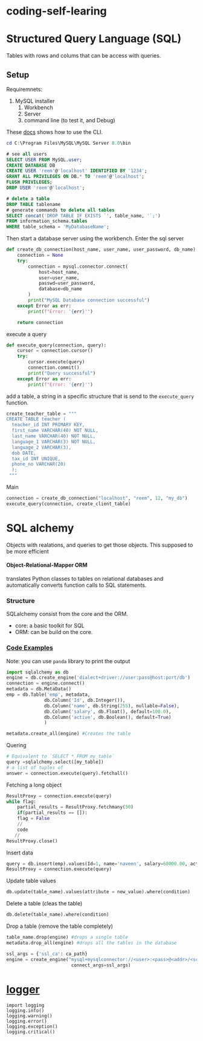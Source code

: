 # coding-self-learing
# Structured Query Language (SQL)
Tables with rows and colums that can be access with queries.
## Setup
Requiremnets:
1. MySQL installer
    1. Workbench
    2. Server
    3. command line (to test it, and Debug)<br>

These [docs](https://dev.mysql.com/doc/mysql-getting-started/en/#mysql-getting-started-connecting)
shows how to use the CLI.
```powershell
cd C:\Program Files\MySQL\MySQL Server 8.0\bin
```
```SQL
# see all users
SELECT USER FROM MySQL.user;
CREATE DATABASE DB
CREATE USER 'reem'@'localhost' IDENTIFIED BY '1234';
GRANT ALL PRIVILEGES ON DB.* TO 'reem'@'localhost';
FLUSH PRIVILEGES;
DROP USER 'reem'@'localhost';
```

```SQL
# delete a table
DROP TABLE tablename
# generate commands to delete all tables
SELECT concat('DROP TABLE IF EXISTS `', table_name, '`;')
FROM information_schema.tables
WHERE table_schema = 'MyDatabaseName';
```
Then start a database server using the workbench.
Enter the sql server
```Python
def create_db_connection(host_name, user_name, user_password, db_name):
    connection = None
    try:
        connection = mysql.connector.connect(
            host=host_name,
            user=user_name,
            passwd=user_password,
            database=db_name
        )
        print("MySQL Database connection successful")
    except Error as err:
        print(f"Error: '{err}'")

    return connection
```

execute a query 
```Python
def execute_query(connection, query):
    cursor = connection.cursor()
    try:
        cursor.execute(query)
        connection.commit()
        print("Query successful")
    except Error as err:
        print(f"Error: '{err}'")
```

add a table, a string in a specific structure that is send to the `execute_query` function.
```Python
create_teacher_table = """
CREATE TABLE teacher (
  teacher_id INT PRIMARY KEY,
  first_name VARCHAR(40) NOT NULL,
  last_name VARCHAR(40) NOT NULL,
  language_1 VARCHAR(3) NOT NULL,
  language_2 VARCHAR(3),
  dob DATE,
  tax_id INT UNIQUE,
  phone_no VARCHAR(20)
  );
 """
```
Main
```Python
connection = create_db_connection("localhost", "reem", 12, "my_db")
execute_query(connection, create_client_table)
```
# SQL alchemy 
Objects with realations, and queries to get those objects. This supposed to be more efficient

#### Object-Relational-Mapper ORM
translates Python classes to tables on relational databases
and automatically converts function calls to SQL statements.

### Structure
SQLalchemy consist from the core and the ORM. <br>
- core: a basic toolkit for SQL
- ORM: can be build on the core.

### [Code Examples](https://towardsdatascience.com/sqlalchemy-python-tutorial-79a577141a91)
Note: you can use `panda` library to print the output
```Python
import sqlalchemy as db
engine = db.create_engine('dialect+driver://user:pass@host:port/db')
connection = engine.connect()
metadata = db.MetaData()
emp = db.Table('emp', metadata,
              db.Column('Id', db.Integer()),
              db.Column('name', db.String(255), nullable=False),
              db.Column('salary', db.Float(), default=100.0),
              db.Column('active', db.Boolean(), default=True)
              )

metadata.create_all(engine) #Creates the table
```
Quering
```Python
# Equivalent to `SELECT * FROM my_table`
query =sqlalchemy.select([my_table])  
# a list of tuples of 
answer = connection.execute(query).fetchall()
```
Fetching a long object
```Python
ResultProxy = connection.execute(query)
while flag:
    partial_results = ResultProxy.fetchmany(50)
    if(partial_results == []): 
	flag = False
    //
	code
   //
ResultProxy.close()
```
Insert data
```Python
query = db.insert(emp).values(Id=1, name='naveen', salary=60000.00, active=True)
ResultProxy = connection.execute(query)
```

Update table values
```Python
db.update(table_name).values(attribute = new_value).where(condition)
```

Delete a table (cleas the table)
```Python
db.delete(table_name).where(condition)
```

Drop a table (remove the table completely)

```Python
table_name.drop(engine) #drops a single table
metadata.drop_all(engine) #drops all the tables in the database
```

```Python
ssl_args = {'ssl_ca': ca_path}
engine = create_engine("mysql+mysqlconnector://<user>:<pass>@<addr>/<schema>",
                        connect_args=ssl_args)
```

# [logger](https://docs.python.org/3/howto/logging.html)
```
import logging
logging.info()
logging.warning()
logging.error()
logging.exception()
logging.critical()
```

